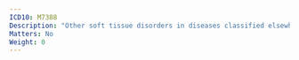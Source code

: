 ```yaml
---
ICD10: M7388
Description: "Other soft tissue disorders in diseases classified elsewhere: Other"
Matters: No
Weight: 0
---
```


